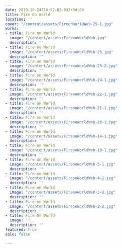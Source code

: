 ```yaml
---
date: 2019-10-24T18:57:03.033+00:00
title: Fire On World
location: ''
cover: "/content/assets/FireonWorldWeb-25-1.jpg"
works:
- title: Fire on World
  image: "/content/assets/FireonWorldWeb.jpg"
  description: ''
- title: Fire on World
  image: "/content/assets/FireonWorldWeb-26.jpg"
  description: ''
- title: Fire on World
  image: "/content/assets/FireonWorldWeb-25-2.jpg"
  description: ''
- title: Fire on World
  image: "/content/assets/FireonWorldWeb-24-1.jpg"
  description: ''
- title: Fire on World
  image: "/content/assets/FireonWorldWeb-22-1.jpg"
  description: ''
- title: Fire on World
  image: "/content/assets/FireonWorldWeb-21-1.jpg"
  description: ''
- title: Fire on World
  image: "/content/assets/FireonWorldWeb-20-1.jpg"
  description: ''
- title: Fire on World
  image: "/content/assets/FireonWorldWeb-14-1.jpg"
  description: ''
- title: Fire on World
  image: "/content/assets/FireonWorldWeb-10-1.jpg"
  description: ''
- title: Fire on World
  image: "/content/assets/FireonWorldWeb-5-1.jpg"
  description: ''
- title: Fire on World
  image: "/content/assets/FireonWorldWeb-4-1.jpg"
  description: ''
- title: Fire on World
  image: "/content/assets/FireonWorldWeb-3-2.jpg"
  description: ''
- title: Fire on World
  image: "/content/assets/FireonWorldWeb-2-2.jpg"
  description: ''
- title: Fire On World
  image: ''
  description: ''
featured: true
solo: false

---
```

